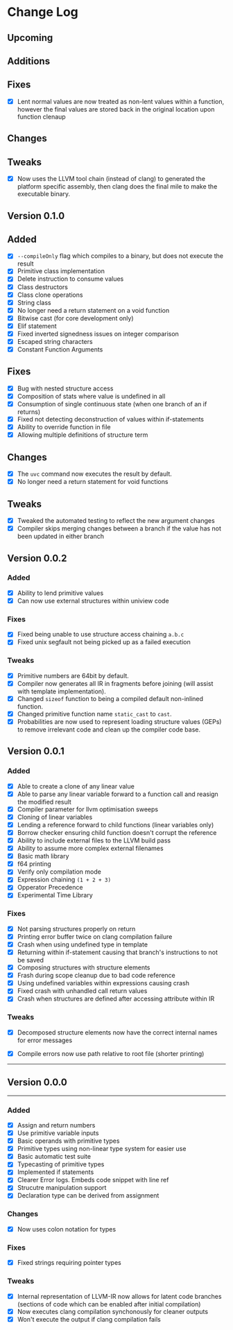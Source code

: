 # Change Log

## Upcoming

## Additions
## Fixes
 - [x] Lent normal values are now treated as non-lent values within a function, however the final values are stored back in the original location upon function clenaup

## Changes
## Tweaks
 - [x] Now uses the LLVM tool chain (instead of clang) to generated the platform specific assembly, then clang does the final mile to make the executable binary.

## Version 0.1.0

## Added
- [x] ``--compileOnly`` flag which compiles to a binary, but does not execute the result
- [x] Primitive class implementation
- [x] Delete instruction to consume values
- [x] Class destructors
- [x] Class clone operations
- [x] String class
- [x] No longer need a return statement on a void function
- [x] Bitwise cast (for core development only)
- [x] Elif statement
- [x] Fixed inverted signedness issues on integer comparison
- [x] Escaped string characters
- [x] Constant Function Arguments

## Fixes
- [x] Bug with nested structure access
- [x] Composition of stats where value is undefined in all
- [x] Consumption of single continuous state (when one branch of an if returns)
- [x] Fixed not detecting deconstruction of values within if-statements
- [x] Ability to override function in file
- [x] Allowing multiple definitions of structure term

## Changes
- [x] The ``uvc`` command now executes the result by default.
- [x] No longer need a return statement for void functions

## Tweaks
- [x] Tweaked the automated testing to reflect the new argument changes
- [x] Compiler skips merging changes between a branch if the value has not been updated in either branch

## Version 0.0.2

### Added
- [x] Ability to lend primitive values
- [x] Can now use external structures within uniview code

### Fixes
- [x] Fixed being unable to use structure access chaining ``a.b.c``
- [x] Fixed unix segfault not being picked up as a failed execution

### Tweaks
- [x] Primitive numbers are 64bit by default.
- [x] Compiler now generates all IR in fragments before joining (will assist with template implementation).
- [x] Changed ``sizeof`` function to being a compiled default non-inlined function.
- [x] Changed primitive function name ``static_cast`` to ``cast``.
- [x] Probabilities are now used to represent loading structure values (GEPs) to remove irrelevant code and clean up the compiler code base.

## Version 0.0.1

### Added
- [x] Able to create a clone of any linear value
- [x] Able to parse any linear variable forward to a function call and reasign the modified result
- [x] Compiler parameter for llvm optimisation sweeps
- [x] Cloning of linear variables
- [x] Lending a reference forward to child functions (linear variables only)
- [x] Borrow checker ensuring child function doesn't corrupt the reference
- [x] Ability to include external files to the LLVM build pass
- [x] Ability to assume more complex external filenames
- [x] Basic math library
- [x] f64 printing
- [x] Verify only compilation mode
- [x] Expression chaining `(1 + 2 + 3)`
- [x] Opperator Precedence
- [x] Experimental Time Library

### Fixes
- [x] Not parsing structures properly on return
- [x] Printing error buffer twice on clang compilation failure
- [x] Crash when using undefined type in template
- [x] Returning within if-statement causing that branch's instructions to not be saved
- [x] Composing structures with structure elements
- [x] Frash during scope cleanup due to bad code reference
- [x] Using undefined variables within expressions causing crash
- [x] Fixed crash with unhandled call return values
- [x] Crash when structures are defined after accessing attribute within IR

### Tweaks
- [x] Decomposed structure elements now have the correct internal names for error messages
- [x] Compile errors now use path relative to root file (shorter printing)


---
## Version 0.0.0
---

### Added
- [x] Assign and return numbers
- [x] Use primitive variable inputs
- [x] Basic operands with primitive types
- [x] Primitive types using non-linear type system for easier use
- [x] Basic automatic test suite
- [x] Typecasting of primitive types
- [x] Implemented if statements
- [x] Clearer Error logs. Embeds code snippet with line ref
- [x] Strucutre manipulation support
- [x] Declaration type can be derived from assignment

### Changes
- [x] Now uses colon notation for types

### Fixes
- [x] Fixed strings requiring pointer types

### Tweaks
- [x] Internal representation of LLVM-IR now allows for latent code branches (sections of code which can be enabled after initial compilation)
- [x] Now executes clang compilation synchonously for cleaner outputs
- [x] Won't execute the output if clang compilation fails